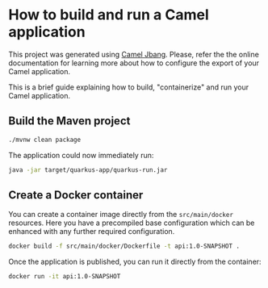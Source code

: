 # How to build and run a Camel application

This project was generated using [Camel Jbang](https://camel.apache.org/manual/camel-jbang.html). Please, refer the the online documentation for learning more about how to configure the export of your Camel application.

This is a brief guide explaining how to build, "containerize" and run your Camel application.

## Build the Maven project

```bash
./mvnw clean package
```

The application could now immediately run:

```bash
java -jar target/quarkus-app/quarkus-run.jar
```

## Create a Docker container

You can create a container image directly from the `src/main/docker` resources. Here you have a precompiled base configuration which can be enhanced with any further required configuration.

```bash
docker build -f src/main/docker/Dockerfile -t api:1.0-SNAPSHOT .
```

Once the application is published, you can run it directly from the container:

```bash
docker run -it api:1.0-SNAPSHOT
```
